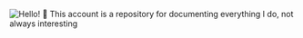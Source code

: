 

<!---
AnishkaKesaria/AnishkaKesaria is a ✨ special ✨ repository because its `README.md` (this file) appears on your GitHub profile.
You can click the Preview link to take a look at your changes.
--->
![Hello! 👋 This account is a repository for documenting everything I do, not always interesting](https://user-images.githubusercontent.com/71920305/210100848-c6ee9cd1-6bb4-4ec1-bd3c-7e2b6e275863.png)
